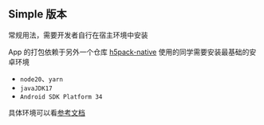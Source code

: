 ## Simple 版本

常规用法，需要开发者自行在宿主环境中安装

App 的打包依赖于另外一个仓库 [h5pack-native](https://github.com/Jimmylxue/h5pack-native) 使用的同学需要安装最基础的安卓环境

- `node20`、`yarn`
- `javaJDK17`
- `Android SDK Platform 34`

具体环境可以看[参考文档](https://reactnative.dev/docs/0.73/environment-setup?platform=android)
